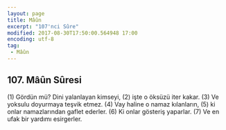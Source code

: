```yaml
---
layout: page
title: Mâûn
excerpt: "107'nci Sûre"
modified: 2017-08-30T17:50:00.564948 17:00
encoding: utf-8
tag: 
 - Mâûn
---
```


## 107. Mâûn Sûresi

(1) Gördün mü? Dini yalanlayan kimseyi, 
(2) işte o öksüzü iter kakar.
(3) Ve yoksulu doyurmaya teşvik etmez.
(4) Vay haline o namaz kılanların,
(5) ki onlar namazlarından gaflet ederler.
(6) Ki onlar gösteriş yaparlar.
(7) Ve en ufak bir yardımı esirgerler.
